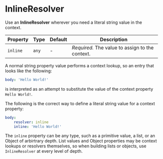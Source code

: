 # InlineResolver

Use an **InlineResolver** wherever you need a literal string value in the context.

| Property | Type  | Default | Description                                     |
| -------- | ----- | ------- | ----------------------------------------------- |
| `inline` | `any` | -       | _Required._ The value to assign to the context. |

A normal string property value performs a context lookup, so
an entry that looks like the following:

```yml
body: 'Hello World!'
```

is interpreted as an attempt to substitute the value of the context property `Hello World!`.

The following is the correct way to define a literal string value for a context property:

```yml
body:
    resolver: inline
    inline: 'Hello World!'
```

The `inline` property can be any type, such as a primitive value, a list, or an Object of arbirtrary depth.
List values and Object properties may be context lookups or resolvers themselves, so
when building lists or objects, use `InlineResolver` at every level of depth.
